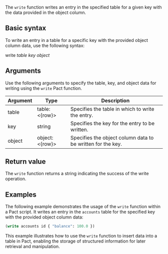 The `write` function writes an entry in the specified table for a given key with the data provided in the object column.

## Basic syntax

To write an entry in a table for a specific key with the provided object column data, use the following syntax:

write *table* *key* *object*

## Arguments

Use the following arguments to specify the table, key, and object data for writing using the `write` Pact function.

| Argument | Type | Description |
| --- | --- | --- |
| table | table:<{row}> | Specifies the table in which to write the entry. |
| key | string | Specifies the key for the entry to be written. |
| object | object:<{row}> | Specifies the object column data to be written for the key. |

## Return value

The `write` function returns a string indicating the success of the write operation.

## Examples

The following example demonstrates the usage of the `write` function within a Pact script. It writes an entry in the `accounts` table for the specified key with the provided object column data:

```lisp
(write accounts id { "balance": 100.0 })
```

This example illustrates how to use the `write` function to insert data into a table in Pact, enabling the storage of structured information for later retrieval and manipulation.

